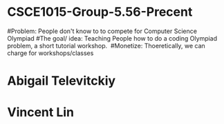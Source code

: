 # CSCE1015-Group-5.56-Precent
#Problem: People don't know to to compete for Computer Science Olympiad
#The goal/ idea: Teaching People how to do a coding Olympiad problem, a short tutorial workshop. 
#Monetize: Thoeretically, we can charge for workshops/classes
# Abigail Televitckiy
# Vincent Lin
